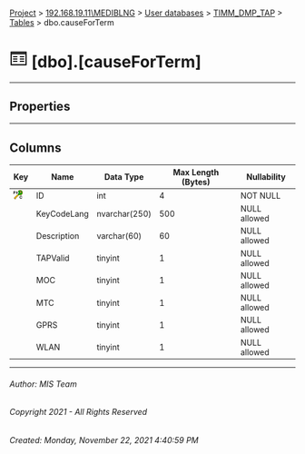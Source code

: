 #### 

[Project](../../../../index.md) > [192.168.19.11\\MEDIBLNG](../../../index.md) > [User databases](../../index.md) > [TIMM_DMP_TAP](../index.md) > [Tables](Tables.md) > dbo.causeForTerm

# ![Tables](../../../../Images/Table32.png) [dbo].[causeForTerm]

---

## <a name="#properties"></a>Properties



---

## <a name="#columns"></a>Columns

| Key | Name | Data Type | Max Length (Bytes) | Nullability |
|---|---|---|---|---|
| [![Cluster Primary Key PK_causeForTerm: ID](../../../../Images/pkcluster.png)](#indexes) | ID | int | 4 | NOT NULL |
|  | KeyCodeLang | nvarchar(250) | 500 | NULL allowed |
|  | Description | varchar(60) | 60 | NULL allowed |
|  | TAPValid | tinyint | 1 | NULL allowed |
|  | MOC | tinyint | 1 | NULL allowed |
|  | MTC | tinyint | 1 | NULL allowed |
|  | GPRS | tinyint | 1 | NULL allowed |
|  | WLAN | tinyint | 1 | NULL allowed |


---

###### Author:  MIS Team

###### Copyright 2021 - All Rights Reserved

###### Created: Monday, November 22, 2021 4:40:59 PM

